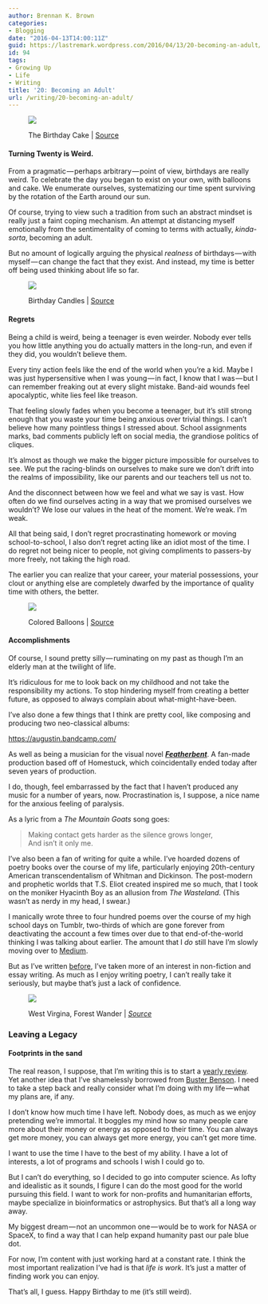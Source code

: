 ```yaml
---
author: Brennan K. Brown
categories:
- Blogging
date: "2016-04-13T14:00:11Z"
guid: https://lastremark.wordpress.com/2016/04/13/20-becoming-an-adult/
id: 94
tags:
- Growing Up
- Life
- Writing
title: '20: Becoming an Adult'
url: /writing/20-becoming-an-adult/
---
```


<figure class="wp-caption">

<img data-width="4979" data-height="3780" src="https://cdn-images-1.medium.com/max/2560/1*eDI4DFA4_VGRjo47nVx5rA.jpeg" /> <figcaption class="wp-caption-text">The Birthday Cake | <a href="https://commons.wikimedia.org/wiki/File:The_birthday_cake.jpg" target="_blank" rel="noopener noreferrer">Source</a></figcaption></figure>

#### Turning Twenty is Weird.

<span>F</span>rom a pragmatic — perhaps arbitrary — point of view, birthdays are really weird. To celebrate the day you began to exist on your own, with balloons and cake. We enumerate ourselves, systematizing our time spent surviving by the rotation of the Earth around our sun.

Of course, trying to view such a tradition from such an abstract mindset is really just a faint coping mechanism. An attempt at distancing myself emotionally from the sentimentality of coming to terms with actually, _kinda-sorta_, becoming an adult.

But no amount of logically arguing the physical _realness_ of birthdays — with myself — can change the fact that they exist. And instead, my time is better off being used thinking about life so far.

<!--more-->

<figure class="wp-caption">

<img data-width="1920" data-height="1272" src="https://cdn-images-1.medium.com/max/600/1*2ph-KhlCsBuPZsz8pK4l9A.jpeg" /> <figcaption class="wp-caption-text">Birthday Candles | <a href="http://www.publicdomainpictures.net/view-image.php?image=22538" target="_blank" rel="noopener noreferrer">Source</a></figcaption></figure>

#### Regrets

Being a child is weird, being a teenager is even weirder. Nobody ever tells you how little anything you do actually matters in the long-run, and even if they did, you wouldn’t believe them.

Every tiny action feels like the end of the world when you’re a kid. Maybe I was just hypersensitive when I was young — in fact, I know that I was — but I can remember freaking out at every slight mistake. Band-aid wounds feel apocalyptic, white lies feel like treason.

That feeling slowly fades when you become a teenager, but it’s still strong enough that you waste your time being anxious over trivial things. I can’t believe how many pointless things I stressed about. School assignments marks, bad comments publicly left on social media, the grandiose politics of cliques.

It’s almost as though we make the bigger picture impossible for ourselves to see. We put the racing-blinds on ourselves to make sure we don’t drift into the realms of impossibility, like our parents and our teachers tell us not to.

And the disconnect between how we feel and what we say is vast. How often do we find ourselves acting in a way that we promised ourselves we wouldn’t? We lose our values in the heat of the moment. We’re weak. I’m weak.

All that being said, I don’t regret procrastinating homework or moving school-to-school, I also don’t regret acting like an idiot most of the time. I do regret not being nicer to people, not giving compliments to passers-by more freely, not taking the high road.

The earlier you can realize that your career, your material possessions, your clout or anything else are completely dwarfed by the importance of quality time with others, the better.

<figure class="wp-caption">

<img data-width="1200" data-height="899" src="https://cdn-images-1.medium.com/max/800/1*XnoPFhKjNyb2RDkX7mRdfw.jpeg" /> <figcaption class="wp-caption-text">Colored Balloons | <a href="http://torange.biz/42286.html" target="_blank" rel="noopener noreferrer">Source</a></figcaption></figure>

#### Accomplishments

Of course, I sound pretty silly — ruminating on my past as though I’m an elderly man at the twilight of life.

It’s ridiculous for me to look back on my childhood and not take the responsibility my actions. To stop hindering myself from creating a better future, as opposed to always complain about what-might-have-been.

I’ve also done a few things that I think are pretty cool, like composing and producing two neo-classical albums:

<https://augustin.bandcamp.com/>

As well as being a musician for the visual novel <a href="http://featherbent.com/" target="_blank" rel="noopener noreferrer"><strong><em>Featherbent</em></strong></a>. A fan-made production based off of Homestuck, which coincidentally ended today after seven years of production.

I do, though, feel embarrassed by the fact that I haven’t produced any music for a number of years, now. Procrastination is, I suppose, a nice name for the anxious feeling of paralysis.

As a lyric from a _The Mountain Goats_ song goes:

> Making contact gets harder as the silence grows longer,  
> And isn’t it only me.

I’ve also been a fan of writing for quite a while. I’ve hoarded dozens of poetry books over the course of my life, particularly enjoying 20th-century American transcendentalism of Whitman and Dickinson. The post-modern and prophetic worlds that T.S. Eliot created inspired me so much, that I took on the moniker Hyacinth Boy as an allusion from _The Wasteland._ (This wasn’t as nerdy in my head, I swear.)

I manically wrote three to four hundred poems over the course of my high school days on Tumblr, two-thirds of which are gone forever from deactivating the account a few times over due to that end-of-the-world thinking I was talking about earlier. The amount that I _do_ still have I’m slowly moving over to <a href="http://medium.com/hyacinth-collective" target="_blank" rel="noopener noreferrer">Medium</a>.

But as I’ve written <a href="https://medium.com/everyday-essays/essay-in-the-woods-69bca5340314#.do4z729r9" target="_blank" rel="noopener noreferrer">before</a>, I’ve taken more of an interest in non-fiction and essay writing. As much as I enjoy writing poetry, I can’t really take it seriously, but maybe that’s just a lack of confidence.

<figure class="wp-caption">

<img data-width="1280" data-height="853" src="https://cdn-images-1.medium.com/max/2560/1*EcZgehlEb_wOUTKAZ2700Q.jpeg" /> <figcaption class="wp-caption-text">West Virgina, Forest Wander | <a href="https://commons.wikimedia.org/wiki/File:Forest-night-sky-spruce-trees-stars_-_West_Virginia_-_ForestWander.jpg" target="_blank" rel="noopener noreferrer"><em>Sou</em>r<em>ce</em></a></figcaption></figure>

### Leaving a Legacy

#### Footprints in the sand

<span>T</span>he real reason, I suppose, that I’m writing this is to start a <a href="https://medium.com/@buster/38-is-great-5e72aa44b857#.lqozq2lpj" target="_blank" rel="noopener noreferrer">yearly review</a>. Yet another idea that I’ve shamelessly borrowed from <a href="https://medium.com/u/5142451174a3" target="_blank" rel="noopener noreferrer">Buster Benson</a>. I need to take a step back and really consider what I’m doing with my life — what my plans are, if any.

I don’t know how much time I have left. Nobody does, as much as we enjoy pretending we’re immortal. It boggles my mind how so many people care more about their money or energy as opposed to their time. You can always get more money, you can always get more energy, you can’t get more time.

I want to use the time I have to the best of my ability. I have a lot of interests, a lot of programs and schools I wish I could go to.

But I can’t do everything, so I decided to go into computer science. As lofty and idealistic as it sounds, I figure I can do the most good for the world pursuing this field. I want to work for non-profits and humanitarian efforts, maybe specialize in bioinformatics or astrophysics. But that’s all a long way away.

My biggest dream — not an uncommon one — would be to work for NASA or SpaceX, to find a way that I can help expand humanity past our pale blue dot.

For now, I’m content with just working hard at a constant rate. I think the most important realization I’ve had is that _life is work_. It’s just a matter of finding work you can enjoy.

That’s all, I guess. Happy Birthday to me (it’s still weird).
